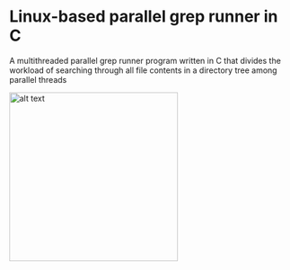 # Linux-based parallel grep runner in C

A multithreaded parallel grep runner program written in C that divides the workload of searching through all file contents in a directory
tree among parallel threads

<img src="https://drive.google.com/file/d/12y-GXQ4hUNaAo3lRg4nc7gxPkmUSQdRo/view?usp=sharing" alt="alt text" width="300"/>
